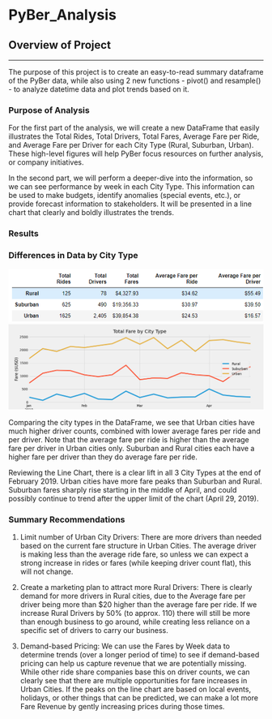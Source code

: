 # PyBer_Analysis

## Overview of Project
---
The purpose of this project is to create an easy-to-read summary dataframe of the PyBer data, while also using 2 new functions - pivot() and resample() - to analyze datetime data and plot trends based on it.  


### Purpose of Analysis
For the first part of the analysis, we will create a new DataFrame that easily illustrates the Total Rides, Total Drivers, Total Fares, Average Fare per Ride, and Average Fare per Driver for each City Type (Rural, Suburban, Urban).  These high-level figures will help PyBer focus resources on further analysis, or company initiatives.  

In the second part, we will perform a deeper-dive into the information, so we can see performance by week in each City Type.  This information can be used to make budgets, identify anomalies (special events, etc.), or provide forecast information to stakeholders.  It will be presented in a line chart that clearly and boldly illustrates the trends.  

### Results 

### Differences in Data by City Type 

![Summary by City Type](https://github.com/davidfashbinder/PyBer_Analysis/blob/main/analysis/Summary_data_frame.png)
![Total Fare by City Type](https://github.com/davidfashbinder/PyBer_Analysis/blob/main/analysis/PyBer_fare_summary.png)

Comparing the city types in the DataFrame, we see that Urban cities have much higher driver counts, combined with lower average fares per ride and per driver.  Note that the average fare per ride is higher than the average fare per driver in Urban cities only.  Suburban and Rural cities each have a higher fare per driver than they do average fare per ride.  

Reviewing the Line Chart, there is a clear lift in all 3 City Types at the end of February 2019.  Urban cities have more fare peaks than Suburban and Rural.  Suburban fares sharply rise starting in the middle of April, and could possibly continue to trend after the upper limit of the chart (April 29, 2019).

### Summary Recommendations

1. Limit number of Urban City Drivers: There are more drivers than needed based on the current fare structure in Urban Cities.  The average driver is making less than the average ride fare, so unless we can expect a strong increase in rides or fares (while keeping driver count flat), this will not change.  

2. Create a marketing plan to attract more Rural Drivers: There is clearly demand for more drivers in Rural cities, due to the Average fare per driver being more than $20 higher than the average fare per ride.  If we increase Rural Drivers by 50% (to approx. 110) there will still be more than enough business to go around, while creating less reliance on a specific set of drivers to carry our business.  

3. Demand-based Pricing: We can use the Fares by Week data to determine trends (over a longer period of time) to see if demand-based pricing can help us capture revenue that we are potentially missing.  While other ride share companies base this on driver counts, we can clearly see that there are multiple opportunities for fare increases in Urban Cities.  If the peaks on the line chart are based on local events, holidays, or other things that can be predicted, we can make a lot more Fare Revenue by gently increasing prices during those times.  
